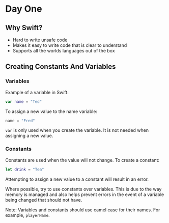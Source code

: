 # Day One

## Why Swift?

* Hard to write unsafe code
* Makes it easy to write code that is clear to understand
* Supports all the worlds languages out of the box

## Creating Constants And Variables

### Variables

Example of a variable in Swift:

``` swift
var name = "Ted"
```

To assign a new value to the name variable:

``` swift
name = "Fred"
```

`var` is only used when you create the variable. It is not needed when assigning a new value.

### Constants

Constants are used when the value will not change. To create a constant:

``` swift
let drink = "Tea"
```

Attempting to assign a new value to a constant will result in an error.

Where possible, try to use constants over variables. This is due to the way memory is managed and also helps prevent errors in the event of a variable being changed that should not have.

Note: Variables and constants should use camel case for their names. For example, `playerName`.

